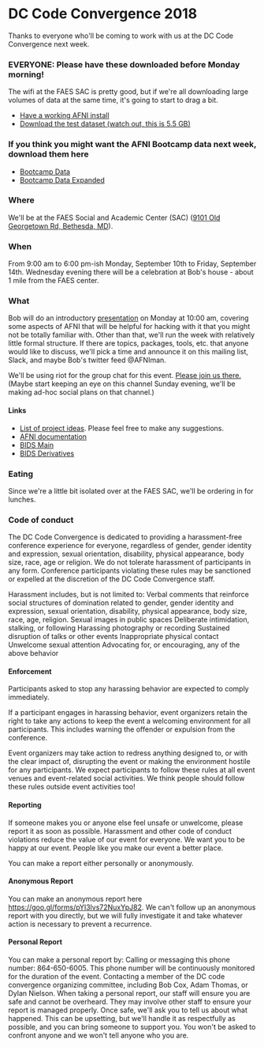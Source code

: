 # DC Code Convergence 2018

Thanks to everyone who'll be coming to work with us at the DC Code Convergence next week.  
### EVERYONE: Please have these downloaded before Monday morning!  
The wifi at the FAES SAC is pretty good, but if we're all downloading large volumes of data at the same time, it's going to start to drag a bit.  
* [Have a working AFNI install](https://afni.nimh.nih.gov/pub/dist/doc/htmldoc/background_install/install_instructs/index.html)
* [Download the test dataset (watch out, this is 5.5 GB)](https://afni.nimh.nih.gov/pub/dist/data/misc/UCLA_pamenc20.tgz)

### If you think you might want the AFNI Bootcamp data next week, download them here
* [Bootcamp Data](https://afni.nimh.nih.gov/pub/dist/edu/data/CD)
* [Bootcamp Data Expanded](https://afni.nimh.nih.gov/pub/dist/edu/data/CD.expanded)

### Where
We'll be at the FAES Social and Academic Center (SAC) ([9101 Old Georgetown Rd, Bethesda, MD](https://www.google.com/maps/place/Foundation+For+Advanced+Ed/@39.0051452,-77.1125235,17z/data=!4m5!3m4!1s0x89b7cbe4fb559a17:0xadfa07f7521a5d37!8m2!3d39.005099!4d-77.110339?shorturl=1)).

### When

From 9:00 am to 6:00 pm-ish Monday, September 10th to Friday, September 14th.
Wednesday evening there will be a celebration at Bob's house - about 1 mile from the FAES center.

### What

Bob will do an introductory [presentation](https://drive.google.com/file/d/0B-qEq1UpvjfpRm1xcy1nQ25SWi1tUWE4b0NOZUhWVmlBWDI4/view?usp=sharing) on Monday at 10:00 am, covering some aspects of AFNI that will be helpful for hacking with it that you might not be totally familiar with. Other than that, we'll run the week with relatively little formal structure. If there are topics, packages, tools, etc. that anyone would like to discuss, we'll pick a time and announce it on this mailing list, Slack, and maybe Bob's twitter feed @AFNIman.

We'll be using riot for the group chat for this event. [Please join us there.](https://riot.im/app/#/room/#DCCC:matrix.org) (Maybe start keeping an eye on this channel Sunday evening, we'll be making ad-hoc social plans on that channel.)

#### Links
* [List of project ideas](https://docs.google.com/document/d/1MFRquI4tGwk983B1BZAh9_APExSAWTHacLITZA-K3JQ/edit). Please feel free to make any suggestions.
* [AFNI documentation](https://afni.nimh.nih.gov/pub/dist/doc/htmldoc/index.html)
* [BIDS Main](http://bids.neuroimaging.io)
* [BIDS Derivatives](https://docs.google.com/document/d/1Wwc4A6Mow4ZPPszDIWfCUCRNstn7d_zzaWPcfcHmgI4/edit)

### Eating

Since we're a little bit isolated over at the FAES SAC, we'll be ordering in for lunches.

### Code of conduct

The DC Code Convergence is dedicated to providing a harassment-free conference experience for everyone, regardless of gender, gender identity and expression, sexual orientation, disability, physical appearance, body size, race, age or religion. We do not tolerate harassment of participants in any form. Conference participants violating these rules may be sanctioned or expelled at the discretion of the DC Code Convergence staff. 

Harassment includes, but is not limited to:
Verbal comments that reinforce social structures of domination related to gender, gender identity and expression, sexual orientation, disability, physical appearance, body size, race, age, religion.
Sexual images in public spaces
Deliberate intimidation, stalking, or following 
Harassing photography or recording
Sustained disruption of talks or other events
Inappropriate physical contact
Unwelcome sexual attention
Advocating for, or encouraging, any of the above behavior

#### Enforcement
Participants asked to stop any harassing behavior are expected to comply immediately.

If a participant engages in harassing behavior, event organizers retain the right to take any actions to keep the event a welcoming environment for all participants. This includes warning the offender or expulsion from the conference.

Event organizers may take action to redress anything designed to, or with the clear impact of, disrupting the event or making the environment hostile for any participants. We expect participants to follow these rules at all event venues and event-related social activities. We think people should follow these rules outside event activities too!

#### Reporting
If someone makes you or anyone else feel unsafe or unwelcome, please report it as soon as possible. Harassment and other code of conduct violations reduce the value of our event for everyone. We want you to be happy at our event. People like you make our event a better place. 

You can make a report either personally or anonymously.

#### Anonymous Report
You can make an anonymous report here https://goo.gl/forms/pYI3lvs72NuxYpJ82.
We can't follow up an anonymous report with you directly, but we will fully investigate it and take whatever action is necessary to prevent a recurrence.

#### Personal Report
You can make a personal report by:
Calling or messaging this phone number: 864-650-6005. This phone number will be continuously monitored for the duration of the event.
Contacting a member of the DC code convergence organizing committee, including Bob Cox, Adam Thomas, or Dylan Nielson.
When taking a personal report, our staff will ensure you are safe and cannot be overheard. They may involve other staff to ensure your report is managed properly. Once safe, we'll ask you to tell us about what happened. This can be upsetting, but we'll handle it as respectfully as possible, and you can bring someone to support you. You won't be asked to confront anyone and we won't tell anyone who you are.
